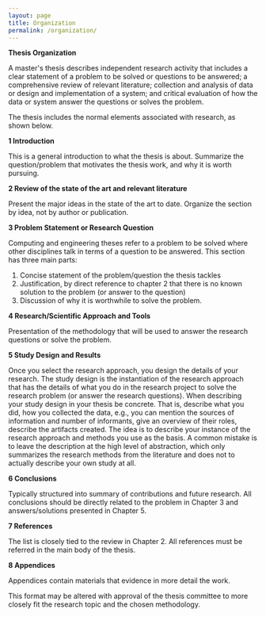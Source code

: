 ```yaml
---
layout: page
title: Organization
permalink: /organization/
---
```


**Thesis Organization**

A master&#39;s thesis describes independent research activity that includes a clear statement of a problem to be solved or questions to be answered; a comprehensive review of relevant literature; collection and analysis of data or design and implementation of a system; and critical evaluation of how the data or system answer the questions or solves the problem.

The thesis includes the normal elements associated with research, as shown below.

**1 Introduction**

This is a general introduction to what the thesis is about. Summarize the question/problem that motivates the thesis work, and why it is worth pursuing.

**2 Review of the state of the art and relevant literature**

Present the major ideas in the state of the art to date. Organize the section by idea, not by author or publication.

**3 Problem Statement or Research Question**

Computing and engineering theses refer to a problem to be solved where other disciplines talk in terms of a question to be answered. This section has three main parts:

1. Concise statement of the problem/question the thesis tackles
2. Justification, by direct reference to chapter 2 that there is no known solution to the problem (or answer to the question)
3. Discussion of why it is worthwhile to solve the problem.

**4 Research/Scientific Approach and Tools**

Presentation of the methodology that will be used to answer the research questions or solve the problem.

**5 Study Design and Results**

Once you select the research approach, you design the details of your research. The study design is the instantiation of the research approach that has the details of what you do in the research project to solve the research problem (or answer the research questions). When describing your study design in your thesis be concrete. That is, describe what you did, how you collected the data, e.g., you can mention the sources of information and number of informants, give an overview of their roles, describe the artifacts created.  The idea is to describe your instance of the research approach and methods you use as the basis. A common mistake is to leave the description at the high level of abstraction, which only summarizes the research methods from the literature and does not to actually describe your own study at all.

**6 Conclusions**

Typically structured into summary of contributions and future research. All conclusions should be directly related to the problem in Chapter 3 and answers/solutions presented in Chapter 5.

**7 References**

The list is closely tied to the review in Chapter 2. All references must be referred in the main body of the thesis.

**8 Appendices**

Appendices contain materials that evidence in more detail the work.

This format may be altered with approval of the thesis committee to more closely fit the research topic and the chosen methodology.
